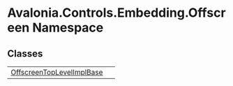 # Avalonia.Controls.Embedding.Offscreen Namespace






## Classes
<table>
<tr>
<td><a href="T_Avalonia_Controls_Embedding_Offscreen_OffscreenTopLevelImplBase">OffscreenTopLevelImplBase</a></td>
<td> </td>
</tr>
</table>